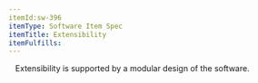 ```yaml
---
itemId:sw-396
itemType: Software Item Spec
itemTitle: Extensibility
itemFulfills: 
---
```

 
 Extensibility is supported by a modular design of the software.